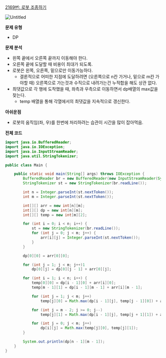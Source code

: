 
[2169번: 로봇 조종하기](https://www.acmicpc.net/problem/2169)

![Untitled](https://s3-us-west-2.amazonaws.com/secure.notion-static.com/bc1ff265-0312-4e1e-beff-a3be62342f57/Untitled.png)

**문제 유형**

- DP

 

**문제 분석**

- 왼쪽 끝에서 오른쪽 끝까지 이동해야 한다.
- 오른쪽 끝에 도달할 때 비용이 최대가 되도록.
- 로봇은 왼쪽, 오른쪽, 밑으로만 이동가능하다.
    - 결론적으로 어떠한 지점에 도달하려면 (오른쪽으로 n칸 가거나, 밑으로 m칸 가야할 때) 오른쪽으로 가는것과 수직으로 내려가는건 누적합을 해도 상관 없다.
- 최댓값으로 각 행에 도착했을 때, 좌측과 우측으로 이동하면서 dp배열의 max값을 찾는다.
    - temp 배열을 통해 각열에서의 최댓값을 지속적으로 갱신한다.

**아쉬운점**

- 로봇의 움직임(좌, 우)를 한번에 처리하려는 습관이 시간을 많이 잡아먹음.

**전체 코드**

```java
import java.io.BufferedReader;
import java.io.IOException;
import java.io.InputStreamReader;
import java.util.StringTokenizer;

public class Main {

    public static void main(String[] args) throws IOException {
        BufferedReader br = new BufferedReader(new InputStreamReader(System.in));
        StringTokenizer st = new StringTokenizer(br.readLine());

        int n = Integer.parseInt(st.nextToken());
        int m = Integer.parseInt(st.nextToken());

        int[][] arr = new int[n][m];
        int[][] dp = new int[n][m];
        int[][] temp = new int[m][2];

        for (int i = 0; i < n; i++) {
            st = new StringTokenizer(br.readLine());
            for (int j = 0; j < m; j++) {
                arr[i][j] = Integer.parseInt(st.nextToken());
            }
        }

        dp[0][0] = arr[0][0];

        for (int j = 1; j < m; j++)1
            dp[0][j] = dp[0][j - 1] + arr[0][j];

        for (int i = 1; i < n; i++) {
            temp[0][0] = dp[i - 1][0] + arr[i][0];
            temp[m - 1][1] = dp[i - 1][m - 1] + arr[i][m - 1];

            for (int j = 1; j < m; j++)
                temp[j][0] = Math.max(dp[i - 1][j], temp[j - 1][0]) + arr[i][j];

            for (int j = m - 2; j >= 0; j--)
                temp[j][1] = Math.max(dp[i - 1][j], temp[j + 1][1]) + arr[i][j];

            for (int j = 0; j < m; j++)
                dp[i][j] = Math.max(temp[j][0], temp[j][1]);
        }

        System.out.println(dp[n - 1][m - 1]);
    }
}
```
